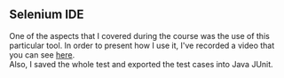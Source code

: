 ## Selenium IDE
One of the aspects that I covered during the course was the use of this particular tool. In order to present how I use it, I've recorded a video that you can see [here](https://youtu.be/9gcP03o2dfI).  
Also, I saved the whole test and exported the test cases into Java JUnit.

